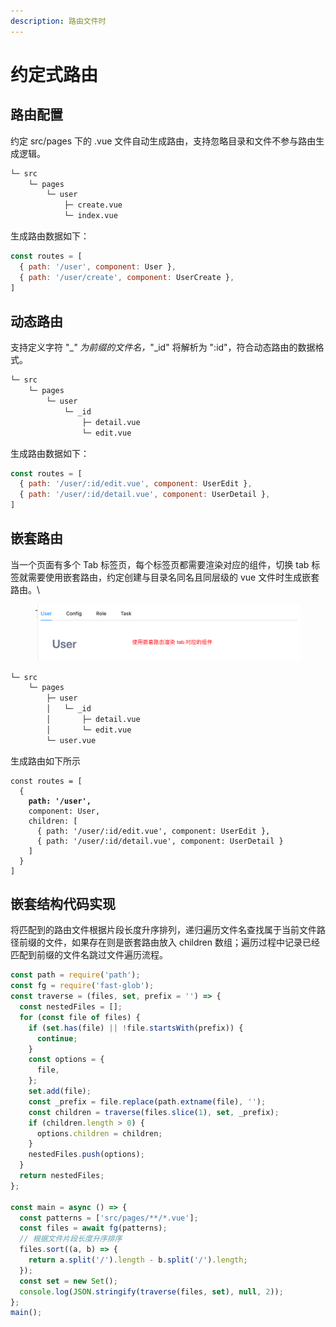 ```yaml
---
description: 路由文件时
---
```


# 约定式路由

## 路由配置

约定 src/pages 下的 .vue 文件自动生成路由，支持忽略目录和文件不参与路由生成逻辑。

```bash
└─ src
    └─ pages
        └─ user
            ├─ create.vue
            └─ index.vue
```

生成路由数据如下：

```javascript
const routes = [
  { path: '/user', component: User },
  { path: '/user/create', component: UserCreate },
]
```

## 动态路由

支持定义字符 "\__" 为前缀的文件名，_"\_id" 将解析为 ":id"，符合动态路由的数据格式。

```bash
└─ src
    └─ pages
        └─ user
            └─ _id
                ├─ detail.vue
                └─ edit.vue
```

生成路由数据如下：

```javascript
const routes = [
  { path: '/user/:id/edit.vue', component: UserEdit },
  { path: '/user/:id/detail.vue', component: UserDetail },
]
```

## 嵌套路由

当一个页面有多个 Tab 标签页，每个标签页都需要渲染对应的组件，切换 tab 标签就需要使用嵌套路由，约定创建与目录名同名且同层级的 vue 文件时生成嵌套路由。\


<figure><img src="../.gitbook/assets/image (2).png" alt=""><figcaption></figcaption></figure>

```bash
└─ src
    └─ pages
        ├─ user
        │   └─ _id
        │       ├─ detail.vue
        │       └─ edit.vue
        └─ user.vue
```

生成路由如下所示

<pre class="language-javascript"><code class="lang-javascript">const routes = [
  {
<strong>    path: '/user',
</strong>    component: User,
    children: [
      { path: '/user/:id/edit.vue', component: UserEdit },
      { path: '/user/:id/detail.vue', component: UserDetail }
    ]
  }
]
</code></pre>

## 嵌套结构代码实现

将匹配到的路由文件根据片段长度升序排列，递归遍历文件名查找属于当前文件路径前缀的文件，如果存在则是嵌套路由放入 children 数组；遍历过程中记录已经匹配到前缀的文件名跳过文件遍历流程。

```javascript
const path = require('path');
const fg = require('fast-glob');
const traverse = (files, set, prefix = '') => {
  const nestedFiles = [];
  for (const file of files) {
    if (set.has(file) || !file.startsWith(prefix)) {
      continue;
    }
    const options = {
      file,
    };
    set.add(file);
    const _prefix = file.replace(path.extname(file), '');
    const children = traverse(files.slice(1), set, _prefix);
    if (children.length > 0) {
      options.children = children;
    }
    nestedFiles.push(options);
  }
  return nestedFiles;
};

const main = async () => {
  const patterns = ['src/pages/**/*.vue'];
  const files = await fg(patterns);
  // 根据文件片段长度升序排序
  files.sort((a, b) => {
    return a.split('/').length - b.split('/').length;
  });
  const set = new Set();
  console.log(JSON.stringify(traverse(files, set), null, 2));
};
main();
```

